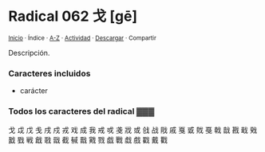 # Radical 062 戈 [gē]
<sup>[Inicio](../index.md) · Índice · [A-Z](../indices/alfabetico.md) · [Actividad](../indices/actividad.md) · <a href="../indices/▓▓▓" download="jucardus-▓▓▓">Descargar</a> · Compartir</sup>

Descripción.

### Caracteres incluidos

* carácter

### Todos los caracteres del radical ▓▓▓

戈 戉 戊 戋 戌 戍 戎 戏 成 我 戒 戓 戔 戕 或 戗 战 戙 戚 戛 戜 戝 戞 戟 戠 戡 戢 戣 戤 戥 戦 戧 戨 戩 截 戫 戬 戭 戮 戯 戰 戱 戲 戳 戴 戵
